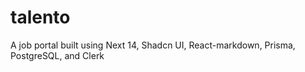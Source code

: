 # talento
A job portal built using Next 14, Shadcn UI, React-markdown, Prisma, PostgreSQL, and Clerk
